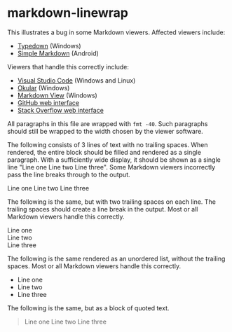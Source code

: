 # markdown-linewrap

This illustrates a bug in some Markdown
viewers.  Affected viewers include:

- [Typedown](https://apps.microsoft.com/detail/9p8tcw4h2hb4?hl=en-US&gl=US) (Windows)
- [Simple Markdown](https://play.google.com/store/apps/details?id=com.wbrawner.simplemarkdown) (Android)

Viewers that handle this correctly include:

- [Visual Studio Code](https://code.visualstudio.com/) (Windows and Linux)
- [Okular](https://okular.kde.org/) (Windows)
- [Markdown View](https://apps.microsoft.com/detail/9pj021lr0m3g?hl=en-US&gl=US) (Windows)
- [GitHub web interface](https://gist.github.com/Keith-S-Thompson/c635d4e5c8b2df40321919776c2142e5)
- [Stack Overflow web interface](https://stackoverflow.com/)

All paragraphs in this file are wrapped
with `fmt -40`.  Such paragraphs should
still be wrapped to the width chosen
by the viewer software.

The following consists of 3 lines
of text with no trailing spaces.
When rendered, the entire block should
be filled and rendered as a single
paragraph.  With a sufficiently wide
display, it should be shown as a single
line "Line one Line two Line three".
Some Markdown viewers incorrectly pass
the line breaks through to the output.

Line one
Line two
Line three

The following is the same, but with
two trailing spaces on each line.
The trailing spaces should create a
line break in the output.  Most or all
Markdown viewers handle this correctly.

Line one  
Line two  
Line three  

The following is the same rendered as
an unordered list, without the trailing
spaces.  Most or all Markdown viewers
handle this correctly.

- Line one
- Line two
- Line three

The following is the same, but as a
block of quoted text.

> Line one
> Line two
> Line three
